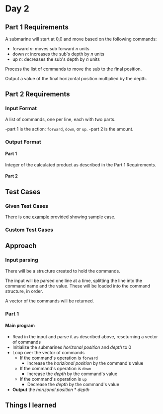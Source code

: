 # Day 2 #

## Part 1 Requirements ##

A submarine will start at 0,0 and move based on the following commands:
- forward *n*: moves sub forward *n* units
- down *n*: increases the sub's depth by *n* units
- up *n*: decreases the sub's depth by *n* units

Process the list of commands to move the sub to the final position.

Output a value of the final horizontal position multiplied by the depth.

## Part 2 Requirements ##

### Input Format ###

A list of commands, one per line, each with two parts.

-part 1 is the action: `forward`, `down`, or `up`.
-part 2 is the amount. 

### Output Format ###

#### Part 1 ####

Integer of the calculated product as described in the Part 1 Requirements.

#### Part 2 ####

## Test Cases ##

### Given Test Cases ###

There is [one example](../data/test_cases/day1_test1.txt) provided showing sample case.

### Custom Test Cases ###


## Approach ##

### Input parsing ###

There will be a structure created to hold the commands.

The input will be parsed one line at a time, splitting the line into the command name and the value. These will be loaded into the command structure, in order.

A vector of the commands will be returned.

### Part 1 ###

#### Main program ####

- Read in the input and parse it as described above, reseturning a vector of commands
- Initialize the submarines *horizonal position* and *depth* to 0
- Loop over the vector of commands
    - If the command's operation is `forward`
        - Increase the *horizional position* by the command's value
    - If the command's operation is `down`
        - Increase the *depth* by the command's value
    - If the command's operation is `up`
        - Decrease the *depth* by the command's value
- **Output** the *horizonal position* \* *depth*

## Things I learned ##


